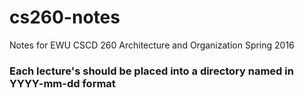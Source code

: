 # cs260-notes
Notes for EWU CSCD 260 Architecture and Organization Spring 2016

### Each lecture's should be placed into a directory named in YYYY-mm-dd format

